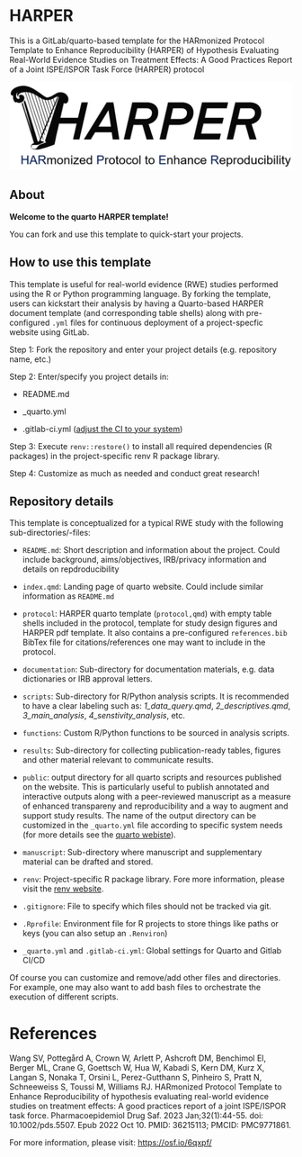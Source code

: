 # HARPER

This is a GitLab/quarto-based template for the HARmonized Protocol Template to Enhance Reproducibility (HARPER) of Hypothesis Evaluating Real-World Evidence Studies on Treatment Effects: A Good Practices Report of a Joint ISPE/ISPOR Task Force (HARPER) protocol

![](protocol/images/harper_logo.png)

## About

**Welcome to the quarto HARPER template!**

You can fork and use this template to quick-start your projects.

## How to use this template

This template is useful for real-world evidence (RWE) studies performed using the R or Python programming language. By forking the template, users can kickstart their analysis by having a Quarto-based HARPER document template (and corresponding table shells) along with pre-configured `.yml` files for continuous deployment of a project-specfic website using GitLab.

Step 1: Fork the repository and enter your project details (e.g. repository name, etc.)

Step 2: Enter/specify you project details in:

* README.md

* _quarto.yml

* .gitlab-ci.yml ([adjust the CI to your system](https://docs.gitlab.com/ee/user/project/pages/getting_started/pages_forked_sample_project.html))

Step 3: Execute `renv::restore()` to install all required dependencies (R packages) in the project-specific renv R package library.

Step 4: Customize as much as needed and conduct great research!

## Repository details

This template is conceptualized for a typical RWE study with the following sub-directories/-files:

* `README.md`: Short description and information about the project. Could include background, aims/objectives, IRB/privacy information and details on repdroducibility

* `index.qmd`: Landing page of quarto website. Could include similar information as `README.md`

* `protocol`: HARPER quarto template (`protocol,qmd`) with empty table shells included in the protocol, template for study design figures and HARPER pdf template. It also contains a pre-configured `references.bib` BibTex file for citations/references one may want to include in the protocol.

* `documentation`: Sub-directory for documentation materials, e.g. data dictionaries or IRB approval letters.

* `scripts`: Sub-directory for R/Python analysis scripts. It is recommended to have a clear labeling such as: *1_data_query.qmd*, *2_descriptives.qmd*, *3_main_analysis*, *4_senstivity_analysis*, etc.

* `functions`: Custom R/Python functions to be sourced in analysis scripts.

* `results`: Sub-directory for collecting publication-ready tables, figures and other material relevant to communicate results.

* `public`: output directory for all quarto scripts and resources published on the website. This is particularly useful to publish annotated and interactive outputs along with a peer-reviewed manuscript as a measure of enhanced transpareny and reproducibility and a way to augment and support study results. The name of the output directory can be customized in the `_quarto.yml` file according to specific system needs (for more details see the [quarto webiste](https://quarto.org/docs/projects/quarto-projects.html)).

* `manuscript`: Sub-directory where manuscript and supplementary material can be drafted and stored.

* `renv`: Project-specific R package library. Fore more information, please visit the [renv website](https://rstudio.github.io/renv/articles/renv.html).

* `.gitignore`: File to specify which files should not be tracked via git.

* `.Rprofile`: Environment file for R projects to store things like paths or keys (you can also setup an `.Renviron`)

* `_quarto.yml` and `.gitlab-ci.yml`: Global settings for Quarto and Gitlab CI/CD

Of course you can customize and remove/add other files and directories. For example, one may also want to add bash files to orchestrate the execution of different scripts.

# References

Wang SV, Pottegård A, Crown W, Arlett P, Ashcroft DM, Benchimol EI, Berger ML, Crane G, Goettsch W, Hua W, Kabadi S, Kern DM, Kurz X, Langan S, Nonaka T, Orsini L, Perez-Gutthann S, Pinheiro S, Pratt N, Schneeweiss S, Toussi M, Williams RJ. HARmonized Protocol Template to Enhance Reproducibility of hypothesis evaluating real-world evidence studies on treatment effects: A good practices report of a joint ISPE/ISPOR task force. Pharmacoepidemiol Drug Saf. 2023 Jan;32(1):44-55. doi: 10.1002/pds.5507. Epub 2022 Oct 10. PMID: 36215113; PMCID: PMC9771861.

For more information, please visit:
<https://osf.io/6qxpf/>
